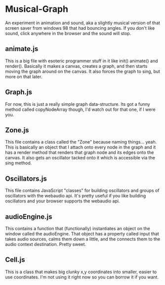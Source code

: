 Musical-Graph
=============

An experiment in animation and sound, aka a slightly musical version of that screen saver from windows 98 that had bouncing angles. If you don't like sound, click anywhere in the browser and the sound will stop.

animate.js
----------
This is a big file with esoteric programmer stuff in it like init() animate() and render(). Basically it makes a canvas, creates a graph, and then starts moving the graph around on the canvas. It also forces the graph to sing, but more on that later.

Graph.js
--------
For now, this is just a really simple graph data-structure. Its got a funny method called copyNodeArray though, I'd watch out for that one, if I were you.

Zone.js
-------
This file contains a class called the "Zone" because naming things... yeah. This is basically an object that I attach onto every node in the graph and it has a render method that renders that graph node and its edges onto the canvas. It also gets an oscillator tacked onto it which is accessible via the sing method.


Oscillators.js
--------------
This file contains JavaScript "classes" for building oscillators and groups of oscillators with the webaudio api. It's pretty useful if you like building oscillators and your browser supports the webaudio api.

audioEngine.js
--------------
This contains a function that (functionally) instantiates an object on the window called the audioEngine. That object has a property called input that takes audio sources, calms them down a little, and the connects them to the audio context destination. Pretty sweet.

Cell.js
-------
This is a class that makes big clunky x,y coordinates into smaller, easier to use coordinates. I'm not using it right now so you can borrow it if you want.
